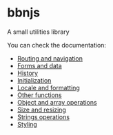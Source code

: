 # bbnjs
A small utilities library

You can check the documentation:

* [Routing and navigation](doc/md/ajax.md)
* [Forms and data](doc/md/form.md)
* [History](doc/md/history.md)
* [Initialization](doc/md/init.md)
* [Locale and formatting](doc/md/locale.md)
* [Other functions](doc/md/misc.md)
* [Object and array operations](doc/md/object.md)
* [Size and resizing](doc/md/size.md)
* [Strings operations](doc/md/string.md)
* [Styling](doc/md/style.md)